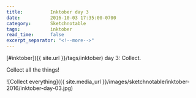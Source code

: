 ```yaml
---
title:          Inktober day 3
date:           2016-10-03 17:35:00-0700
category:       Sketchnotable
tags:           inktober
read_time:      false
excerpt_separator: "<!--more-->"
---
```

[#inktober]({{ site.url }}/tags/inktober) day 3: Collect.

Collect all the things!

![Collect everything]({{ site.media_url }}/images/sketchnotable/inktober-2016/inktober-day-03.jpg)

<!--more-->

